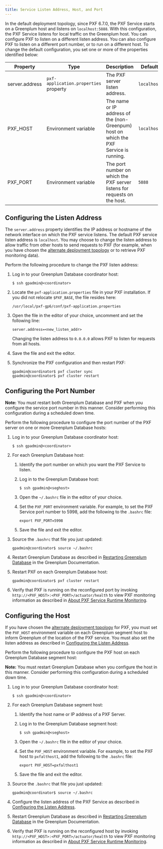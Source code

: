 ```yaml
---
title: Service Listen Address, Host, and Port
---
```


In the default deployment topology, since PXF 6.7.0, the PXF Service starts on a Greenplum host and listens on `localhost:5888`. With this configuration, the PXF Service listens for local traffic on the Greenplum host. You can configure PXF to listen on a different listen address. You can also configure PXF to listen on a different port number, or to run on a different host. To change the default configuration, you set one or more of the properties identified below:

| Property | Type | Description | Default |
| --- | --- | --- | --- |
|   server.address  | `pxf-application.properties` property | The PXF server listen address. | `localhost`  |
|   PXF_HOST  | Environment variable | The name or IP address of the (non-Greenpum) host on which the PXF Service is running. | `localhost`  |
|   PXF_PORT  | Environment variable | The port number on which the PXF server listens for requests on the host. | `5888`  |


## <a id="listen_address"></a>Configuring the Listen Address

The `server.address` property identifies the IP address or hostname of the network interface on which the PXF service listens. The default PXF service listen address is `localhost`. You may choose to change the listen address to allow traffic from other hosts to send requests to PXF (for example, when you have chosen the [alternate deployment topology](deployment_topos.html#alt_topo) or to retrieve PXF monitoring data).

Perform the following procedure to change the PXF listen address:

1. Log in to your Greenplum Database coordinator host:

    ``` shell
    $ ssh gpadmin@<coordinator>
    ```

1. Locate the `pxf-application.properties` file in your PXF installation. If you did not relocate `$PXF_BASE`, the file resides here:

    ``` pre
    /usr/local/pxf-gp6/conf/pxf-application.properties
    ```

1. Open the file in the editor of your choice,  uncomment and set the following line:

    ``` pre
    server.address=<new_listen_addr>
    ```

    Changing the listen address to `0.0.0.0` allows PXF to listen for requests from all hosts.

1. Save the file and exit the editor.

1. Synchronize the PXF configuration and then restart PXF:

    ``` shell
    gpadmin@coordinator$ pxf cluster sync
    gpadmin@coordinator$ pxf cluster restart
    ```

## <a id="port"></a>Configuring the Port Number

<div class="note"><b>Note:</b> You must restart both Greenplum Database and PXF when you configure the service port number in this manner. Consider performing this configuration during a scheduled down time.</div>

Perform the following procedure to configure the port number of the PXF server on one or more Greenplum Database hosts:

1. Log in to your Greenplum Database coordinator host:

    ``` shell
    $ ssh gpadmin@<coordinator>
    ```

2. For each Greenplum Database host:

    1. Identify the port number on which you want the PXF Service to listen.
    1. Log in to the Greenplum Database host:

        ``` shell
        $ ssh gpadmin@<seghost>
        ```
    1. Open the `~/.bashrc` file in the editor of your choice.
    1. Set the `PXF_PORT` environment variable. For example, to set the PXF Service port number to 5998, add the following to the `.bashrc` file:

        ``` shell
        export PXF_PORT=5998
        ```
    1. Save the file and exit the editor.

1. Source the `.bashrc` that file you just updated:

    ``` shell
    gpadmin@coordinator$ source ~/.bashrc
    ```

3. Restart Greenplum Database as described in [Restarting Greenplum Database](https://docs.vmware.com/en/VMware-Greenplum/6/greenplum-database/admin_guide-managing-startstop.html#restarting-greenplum-database) in the Greenplum Documentation.

4. Restart PXF on each Greenplum Database host:

    ``` shell
    gpadmin@coordinator$ pxf cluster restart
    ```

5. Verify that PXF is running on the reconfigured port by invoking `http://<PXF_HOST>:<PXF_PORT>/actuator/health` to view PXF monitoring information as described in [About PXF Service Runtime Monitoring](monitor_pxf.html#about_rtm).


## <a id="host"></a>Configuring the Host

If you have chosen the [alternate deployment topology](deployment_topos.html#alt_topo) for PXF, you must set the `PXF_HOST` environment variable on each Greenplum segment host to inform Greenplum of the location of the PXF service. You must also set the listen address as described in [Configuring the Listen Address](#listen_address).

Perform the following procedure to configure the PXF host on each Greenplum Database segment host:

<div class="note"><b>Note:</b> You must restart Greenplum Database when you configure the host in this manner. Consider performing this configuration during a scheduled down time.</div>

1. Log in to your Greenplum Database coordinator host:

    ``` shell
    $ ssh gpadmin@<coordinator>
    ```

2. For each Greenplum Database segment host:

    1. Identify the host name or IP address of a PXF Server.
    3. Log in to the Greenplum Database segment host:

        ``` shell
        $ ssh gpadmin@<seghost>
        ```
    4. Open the `~/.bashrc` file in the editor of your choice.
    5. Set the `PXF_HOST` environment variable. For example, to set the PXF host to `pxfalthost1`, add the following to the `.bashrc` file:

        ``` shell
        export PXF_HOST=pxfalthost1
        ```
    4. Save the file and exit the editor.

1. Source the `.bashrc` that file you just updated:

    ``` shell
    gpadmin@coordinator$ source ~/.bashrc
    ```

1. Configure the listen address of the PXF Service as described in [Configuring the Listen Address](#listen_address).

3. Restart Greenplum Database as described in [Restarting Greenplum Database](https://docs.vmware.com/en/VMware-Greenplum/6/greenplum-database/admin_guide-managing-startstop.html#restarting-greenplum-database) in the Greenplum Documentation.

5. Verify that PXF is running on the reconfigured host by invoking `http://<PXF_HOST>:<PXF_PORT>/actuator/health` to view PXF monitoring information as described in [About PXF Service Runtime Monitoring](monitor_pxf.html#about_rtm).

